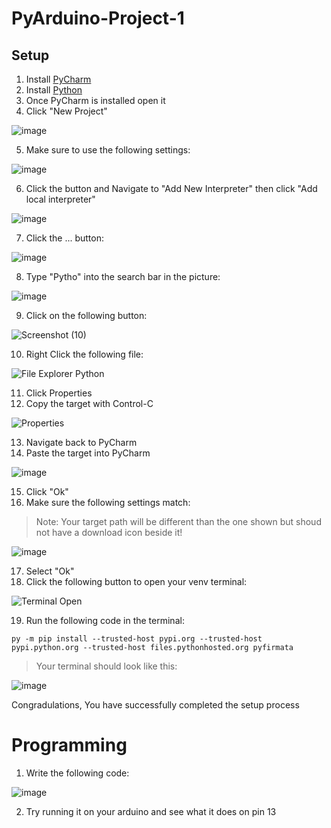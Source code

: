# PyArduino-Project-1
## Setup
1. Install [PyCharm](https://www.jetbrains.com/products/compare/?product=pycharm&product=pycharm-ce)
2. Install [Python](https://www.python.org/ftp/python/3.12.2/python-3.12.2-amd64.exe)
3. Once PyCharm is installed open it
4. Click "New Project"

![image](https://github.com/FWBHS-Engineering/PyArduino-Project-1/assets/39282164/14ade794-d411-439a-bb29-7993b454096a)

5. Make sure to use the following settings:

![image](https://github.com/FWBHS-Engineering/PyArduino-Project-1/assets/39282164/10a7967f-c30f-4b58-a961-c059c0b15767)

6. Click the button and Navigate to "Add New Interpreter" then click "Add local interpreter"

![image](https://github.com/FWBHS-Engineering/PyArduino-Project-1/assets/39282164/b7c2f33a-bc0f-4c62-864d-e01e587ee876)

7. Click the ... button:

![image](https://github.com/FWBHS-Engineering/PyArduino-Project-1/assets/39282164/6344a1b7-db80-41a1-933a-da82752ea230)

8. Type "Pytho" into the search bar in the picture:

![image](https://github.com/FWBHS-Engineering/PyArduino-Project-1/assets/39282164/04b96197-3b03-4371-9395-75db47ac15d8)

9. Click on the following button:

![Screenshot (10)](https://github.com/FWBHS-Engineering/PyArduino-Project-1/assets/39282164/77740556-4b06-46bc-913e-3814cdb34619)

10. Right Click the following file:

![File Explorer Python](https://github.com/FWBHS-Engineering/PyArduino-Project-1/assets/39282164/c7093673-a18d-4f87-a6a9-45b03e814385)

11. Click Properties
12. Copy the target with Control-C

![Properties](https://github.com/FWBHS-Engineering/PyArduino-Project-1/assets/39282164/e6fee17b-49ba-4451-ae4d-f040df74689d)

13. Navigate back to PyCharm
14. Paste the target into PyCharm

![image](https://github.com/FWBHS-Engineering/PyArduino-Project-1/assets/39282164/c3a6c5a0-f483-4d04-92cc-595e240f6770)

15. Click "Ok"
16. Make sure the following settings match:

> Note: Your target path will be different than the one shown but shoud not have a download icon beside it!

![image](https://github.com/FWBHS-Engineering/PyArduino-Project-1/assets/39282164/681f2cf2-bd31-4fa1-93f3-150bac29a69e)

17. Select "Ok"
18. Click the following button to open your venv terminal:

![Terminal Open](https://github.com/FWBHS-Engineering/PyArduino-Project-1/assets/39282164/db4a7879-502a-4433-a4ce-b1ab5bd6e656)

19. Run the following code in the terminal:
```
py -m pip install --trusted-host pypi.org --trusted-host pypi.python.org --trusted-host files.pythonhosted.org pyfirmata
```
> Your terminal should look like this:

![image](https://github.com/FWBHS-Engineering/PyArduino-Project-1/assets/39282164/68659b3c-2c8a-4c50-80c9-30fe9bb63ec3)

Congradulations, You have successfully completed the setup process

# Programming
1. Write the following code:

![image](https://github.com/FWBHS-Engineering/PyArduino-Project-1/assets/39282164/7421cb90-e370-4d25-b6e9-8dc2b6cae855)

2. Try running it on your arduino and see what it does on pin 13


